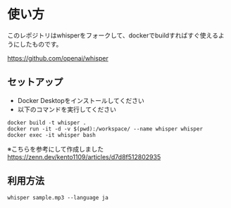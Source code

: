 # 使い方

このレポジトリはwhisperをフォークして、dockerでbuildすればすぐ使えるようにしたものです。

https://github.com/openai/whisper

## セットアップ 
- Docker Desktopをインストールしてください
- 以下のコマンドを実行してください

```
docker build -t whisper .
docker run -it -d -v $(pwd):/workspace/ --name whisper whisper
docker exec -it whisper bash
```

※こちらを参考にして作成しました
https://zenn.dev/kento1109/articles/d7d8f512802935

## 利用方法

`whisper sample.mp3 --language ja`